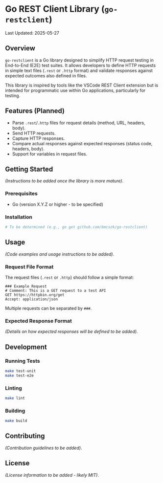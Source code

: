 # Go REST Client Library (`go-restclient`)

Last Updated: 2025-05-27

## Overview

`go-restclient` is a Go library designed to simplify HTTP request testing in End-to-End (E2E) test suites. It allows developers to define HTTP requests in simple text files (`.rest` or `.http` format) and validate responses against expected outcomes also defined in files.

This library is inspired by tools like the VSCode REST Client extension but is intended for programmatic use within Go applications, particularly for testing.

## Features (Planned)

- Parse `.rest`/`.http` files for request details (method, URL, headers, body).
- Send HTTP requests.
- Capture HTTP responses.
- Compare actual responses against expected responses (status code, headers, body).
- Support for variables in request files.

## Getting Started

_(Instructions to be added once the library is more mature)_.

### Prerequisites

- Go (version X.Y.Z or higher - to be specified)

### Installation

```bash
# To be determined (e.g., go get github.com/bmcszk/go-restclient)
```

## Usage

_(Code examples and usage instructions to be added)_.

### Request File Format

The request files (`.rest` or `.http`) should follow a simple format:

```http
### Example Request
# Comment: This is a GET request to a test API
GET https://httpbin.org/get
Accept: application/json

```

Multiple requests can be separated by `###`.

### Expected Response Format

_(Details on how expected responses will be defined to be added)_.

## Development

### Running Tests

```bash
make test-unit
make test-e2e
```

### Linting

```bash
make lint
```

### Building

```bash
make build
```

## Contributing

_(Contribution guidelines to be added)_.

## License

_(License information to be added - likely MIT)_. 
